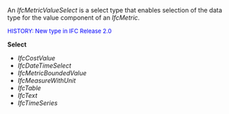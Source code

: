﻿An _IfcMetricValueSelect_ is a select type that enables selection of the data type for the value component of an _IfcMetric_.

<font color="#0000FF" size="-1"> HISTORY: New type in IFC Release
		2.0</font>

**Select**

* _IfcCostValue_
* _IfcDateTimeSelect_
* _IfcMetricBoundedValue_
* _IfcMeasureWithUnit_
* _IfcTable_
* _IfcText_
* _IfcTimeSeries_
